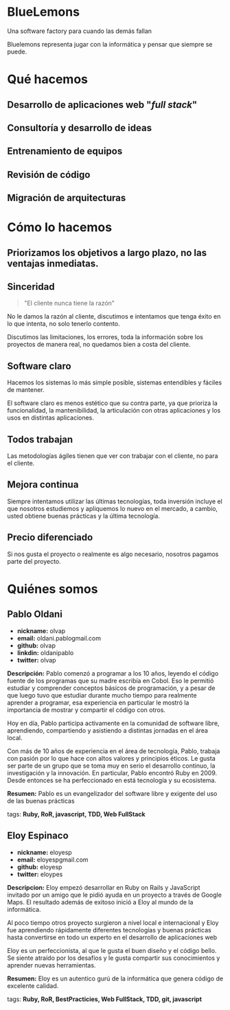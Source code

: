# BlueLemons

Una software factory para cuando las demás fallan

Bluelemons representa jugar con la informática y pensar que siempre se puede.

# Qué hacemos

## Desarrollo de aplicaciones web "*full stack*"

## Consultoría y desarrollo de ideas

## Entrenamiento de equipos

## Revisión de código

## Migración de arquitecturas

# Cómo lo hacemos

## Priorizamos los objetivos a largo plazo, no las ventajas inmediatas.

## Sinceridad

> "El cliente nunca tiene la razón"

No le damos la razón al cliente, discutimos e intentamos que tenga éxito en lo
que intenta, no solo tenerlo contento.

Discutimos las limitaciones, los errores, toda la información sobre los
proyectos de manera real, no quedamos bien a costa del cliente.

## Software claro

Hacemos los sistemas lo más simple posible, sistemas entendíbles y fáciles de 
mantener.

El software claro es menos estético que su contra parte, ya que prioriza la 
funcionalidad, la mantenibilidad, la articulación con otras aplicaciones y los 
usos en distintas aplicaciones.

## Todos trabajan

Las metodologías ágiles tienen que ver con trabajar con el cliente, no para el
cliente.

## Mejora continua

Siempre intentamos utilizar las últimas tecnologías, toda inversión incluye el que
nosotros estudiemos y apliquemos lo nuevo en el mercado, a cambio, usted obtiene
buenas prácticas y la última tecnología.

## Precio diferenciado

Si nos gusta el proyecto o realmente es algo necesario, nosotros pagamos parte del
proyecto.

# Quiénes somos

## Pablo Oldani
- **nickname:** olvap
- **email:** oldani.pablo<at>gmail.com
- **github:** olvap
- **linkdin:** oldanipablo
- **twitter:** olvap

**Descripción:**
Pablo comenzó a programar a los 10 años, leyendo el código fuente de los
programas que su madre escribía en Cobol. Eso le permitió estudiar y
comprender conceptos básicos de programación, y a pesar de que luego tuvo que
estudiar durante mucho tiempo para realmente aprender a programar, esa
experiencia en particular le mostró la importancia de mostrar y compartir el
código con otros.

Hoy en día, Pablo participa activamente en la comunidad de software libre,
aprendiendo, compartiendo y asistiendo a distintas jornadas en el área local.

Con más de 10 años de experiencia en el área de tecnología, Pablo, trabaja
con pasión por lo que hace con altos valores y principios éticos. Le gusta ser
parte de un grupo que se toma muy en serio el desarrollo continuo, la
investigación y la innovación. En particular, Pablo encontró Ruby en 2009.
Desde entonces se ha perfeccionado en está tecnología y su ecosistema.

**Resumen:**
Pablo es un evangelizador del software libre y exigente del uso de las buenas
prácticas

tags: **Ruby, RoR, javascript, TDD, Web FullStack**

## Eloy Espinaco

- **nickname:** eloyesp
- **email:** eloyesp<at>gmail.com
- **github:** eloyesp
- **twitter:** eloypes

**Descripcion:**
Eloy empezó desarrollar en Ruby on Rails y JavaScript invitado por un
amigo que le pidió ayuda en un proyecto a través de Google Maps.
El resultado además de exitoso inició a Eloy al mundo de la informática.

Al poco tiempo otros proyecto surgieron a nivel local e internacional y
Eloy fue aprendiendo rápidamente diferentes tecnologías y buenas prácticas
hasta convertirse en todo un experto en el desarrollo de aplicaciones web

Eloy es un perfeccionista, al que le gusta el buen diseño y el código bello.
Se siente atraído por los desafíos y le gusta compartir sus conocimientos
y aprender nuevas herramientas.

**Resumen:**
Eloy es un autentico gurú de la informática que genera código de excelente
calidad.

tags: **Ruby, RoR, BestPracticies, Web FullStack, TDD, git, javascript**
